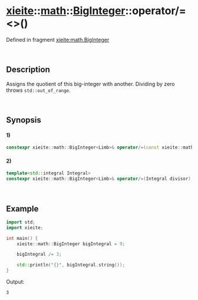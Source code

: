 # [xieite](../../../../../xieite.md)\:\:[math](../../../../../math.md)\:\:[BigInteger<Limb>](../../../../big_integer.md)\:\:operator/=\<\>\(\)
Defined in fragment [xieite:math.BigInteger](../../../../../../../src/math/big_integer.cpp)

&nbsp;

## Description
Assigns the quotient of this big-integer with another. Dividing by zero throws `std::out_of_range`.

&nbsp;

## Synopsis
#### 1)
```cpp
constexpr xieite::math::BigInteger<Limb>& operator/=(const xieite::math::BigInteger<Limb>& divisor);
```
#### 2)
```cpp
template<std::integral Integral>
constexpr xieite::math::BigInteger<Limb>& operator/=(Integral divisor);
```

&nbsp;

## Example
```cpp
import std;
import xieite;

int main() {
    xieite::math::BigInteger bigIntegral = 9;

    bigIntegral /= 3;

    std::println("{}", bigIntegral.string());
}
```
Output:
```
3
```
